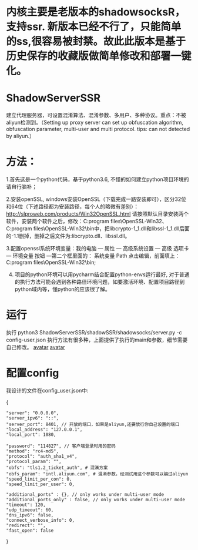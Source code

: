#  内核主要是老版本的shadowsocksR，支持ssr. 新版本已经不行了，只能简单的ss,很容易被封禁。故此此版本是基于历史保存的收藏版做简单修改和部署一键化。

# ShadowServerSSR
建立代理服务器，可设置混淆算法、混淆参数、多用户、多种协议。重点：不被aliyun检测到。（Setting up proxy server can set up obfuscation algorithm, obfuscation parameter, multi-user and multi protocol. tips: can not detected by aliyun.）

# 方法：
 1.首先这是一个python代码，基于python3.6, 不懂的如何建立python项目环境的请自行脑补；
 
 2.安装openSSL, windows安装OpenSSL（下载完成一路安装即可），区分32位和64位（下述路径都为安装路径，每个人的略微有差别）：
http://slproweb.com/products/Win32OpenSSL.html
请按照默认目录安装两个软件，安装两个软件之后，修改：C:program files\OpenSSL-Win32、C:program files\\OpenSSL-Win32\bin中，把libcrypto-1_1.dll和libssl-1_1.dll后面的-1.1删掉，删掉之后文件为:libcrypto.dll、libssl.dll。

3.配置openssl系统环境变量：我的电脑 — 属性 — 高级系统设置 — 高级 选项卡 — 环境变量 按钮 —第二个框里面的： 系统变量 Path
点击编辑，前面填上：C:program files\OpenSSL-Win32\bin\;

4. 项目的python环境可以用pycharm结合配置python-envs运行最好, 对于普通的执行方法可能会遇到各种路径环境问题，如要激活环境、配置项目路径到python域内等，懂python的应该很了解。

# 运行
执行 python3 ShadowServerSSR/shadowSSR/shadowsocks/server.py -c config-user.json
执行方法有很多种，上面提供了执行的main和参数，细节需要自己修改。
[avatar](server-result.png)
[avatar](client-config.png)

# 配置config

 我设计的文件在config_user.json中:
 
 
 {
 
    "server": "0.0.0.0",
    "server_ipv6": "::",
    "server_port": 8401, // 开放的端口，如果是aliyun,还要放行你自己设置的端口
    "local_address": "127.0.0.1",
    "local_port": 1080,
    
    "password": "114827", // 客户端登录时用的密码
    "method": "rc4-md5",
    "protocol": "auth_sha1_v4",
    "protocol_param": "",
    "obfs": "tls1.2_ticket_auth", # 混淆方案
    "obfs_param": "intl.aliyun.com", # 混淆参数，经测试用这个参数可以骗过aliyun
    "speed_limit_per_con": 0,
    "speed_limit_per_user": 0,

    "additional_ports" : {}, // only works under multi-user mode
    "additional_ports_only" : false, // only works under multi-user mode
    "timeout": 120,
    "udp_timeout": 60,
    "dns_ipv6": false,
    "connect_verbose_info": 0,
    "redirect": "",
    "fast_open": false
}
